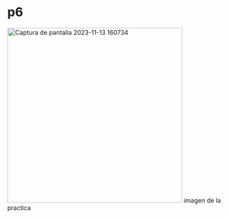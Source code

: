 # p6
<img width="400" alt="Captura de pantalla 2023-11-13 160734" src="https://github.com/dani5623/p6/assets/150739389/b305df6f-4fee-473b-b804-026b8aba8448">
imagen de la practica 
